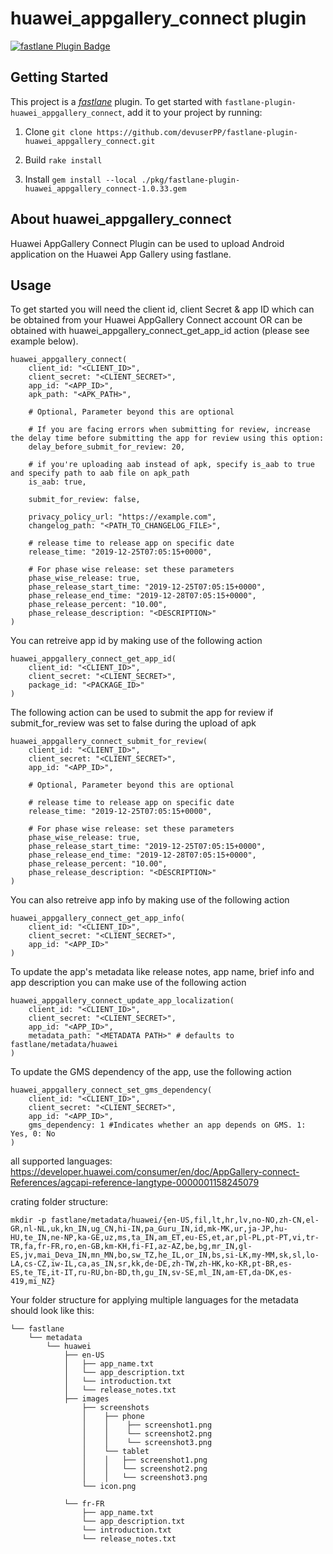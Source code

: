 # huawei_appgallery_connect plugin

[![fastlane Plugin Badge](https://rawcdn.githack.com/fastlane/fastlane/master/fastlane/assets/plugin-badge.svg)](https://rubygems.org/gems/fastlane-plugin-huawei_appgallery_connect)

## Getting Started

This project is a [_fastlane_](https://github.com/fastlane/fastlane) plugin. To get started with `fastlane-plugin-huawei_appgallery_connect`, add it to your project by running:

1. Clone
```git clone https://github.com/devuserPP/fastlane-plugin-huawei_appgallery_connect.git```

2. Build
```rake install```

3. Install
```gem install --local ./pkg/fastlane-plugin-huawei_appgallery_connect-1.0.33.gem```

## About huawei_appgallery_connect

Huawei AppGallery Connect Plugin can be used to upload Android application on the Huawei App Gallery using fastlane.

## Usage

To get started you will need the client id, client Secret & app ID which can be obtained from your Huawei AppGallery Connect account OR can be obtained with huawei_appgallery_connect_get_app_id action (please see example below).

```
huawei_appgallery_connect(
    client_id: "<CLIENT_ID>",
    client_secret: "<CLIENT_SECRET>",
    app_id: "<APP_ID>",
    apk_path: "<APK_PATH>",
    
    # Optional, Parameter beyond this are optional
    
    # If you are facing errors when submitting for review, increase the delay time before submitting the app for review using this option:
    delay_before_submit_for_review: 20,

    # if you're uploading aab instead of apk, specify is_aab to true and specify path to aab file on apk_path
    is_aab: true, 
    
    submit_for_review: false,

    privacy_policy_url: "https://example.com",
    changelog_path: "<PATH_TO_CHANGELOG_FILE>",

    # release time to release app on specific date
    release_time: "2019-12-25T07:05:15+0000",

    # For phase wise release: set these parameters
    phase_wise_release: true,
    phase_release_start_time: "2019-12-25T07:05:15+0000",
    phase_release_end_time: "2019-12-28T07:05:15+0000",
    phase_release_percent: "10.00",
    phase_release_description: "<DESCRIPTION>"
)
```

You can retreive app id by making use of the following action

```
huawei_appgallery_connect_get_app_id(
    client_id: "<CLIENT_ID>",
    client_secret: "<CLIENT_SECRET>",
    package_id: "<PACKAGE_ID>"
)
```

The following action can be used to submit the app for review if submit_for_review was set to false during the upload of apk

```
huawei_appgallery_connect_submit_for_review(
    client_id: "<CLIENT_ID>",
    client_secret: "<CLIENT_SECRET>",
    app_id: "<APP_ID>",

    # Optional, Parameter beyond this are optional

    # release time to release app on specific date
    release_time: "2019-12-25T07:05:15+0000",

    # For phase wise release: set these parameters
    phase_wise_release: true,
    phase_release_start_time: "2019-12-25T07:05:15+0000",
    phase_release_end_time: "2019-12-28T07:05:15+0000",
    phase_release_percent: "10.00",
    phase_release_description: "<DESCRIPTION>"
)
```
You can also retreive app info by making use of the following action

```
huawei_appgallery_connect_get_app_info(
    client_id: "<CLIENT_ID>",
    client_secret: "<CLIENT_SECRET>",
    app_id: "<APP_ID>"
)
```

To update the app's metadata like release notes, app name, brief info and app description you can make use of the following action

```
huawei_appgallery_connect_update_app_localization(
    client_id: "<CLIENT_ID>",
    client_secret: "<CLIENT_SECRET>",
    app_id: "<APP_ID>",
    metadata_path: "<METADATA PATH>" # defaults to fastlane/metadata/huawei
)
```

To update the GMS dependency of the app, use the following action

```
huawei_appgallery_connect_set_gms_dependency(
    client_id: "<CLIENT_ID>",
    client_secret: "<CLIENT_SECRET>",
    app_id: "<APP_ID>",
    gms_dependency: 1 #Indicates whether an app depends on GMS. 1: Yes, 0: No
)
```


all supported languages:
https://developer.huawei.com/consumer/en/doc/AppGallery-connect-References/agcapi-reference-langtype-0000001158245079

crating folder structure:
```
mkdir -p fastlane/metadata/huawei/{en-US,fil,lt,hr,lv,no-NO,zh-CN,el-GR,nl-NL,uk,kn_IN,ug_CN,hi-IN,pa_Guru_IN,id,mk-MK,ur,ja-JP,hu-HU,te_IN,ne-NP,ka-GE,uz,ms,ta_IN,am_ET,eu-ES,et,ar,pl-PL,pt-PT,vi,tr-TR,fa,fr-FR,ro,en-GB,km-KH,fi-FI,az-AZ,be,bg,mr_IN,gl-ES,jv,mai_Deva_IN,mn_MN,bo,sw_TZ,he_IL,or_IN,bs,si-LK,my-MM,sk,sl,lo-LA,cs-CZ,iw-IL,ca,as_IN,sr,kk,de-DE,zh-TW,zh-HK,ko-KR,pt-BR,es-ES,te_TE,it-IT,ru-RU,bn-BD,th,gu_IN,sv-SE,ml_IN,am-ET,da-DK,es-419,mi_NZ}
```


Your folder structure for applying multiple languages for the metadata should look like this:

```
└── fastlane
    └── metadata
        └── huawei
            ├── en-US
            │   ├── app_name.txt
            │   └── app_description.txt
            │   └── introduction.txt
            │   └── release_notes.txt
            ├── images
                ├── screenshots
                │    ├── phone
                │    │    ├── screenshot1.png
                │    │    └── screenshot2.png
                │    │    └── screenshot3.png
                │    └── tablet
                │    │   ├── screenshot1.png
                │    │   └── screenshot2.png
                │    │   └── screenshot3.png
                └── icon.png

            └── fr-FR
                ├── app_name.txt
                └── app_description.txt
                └── introduction.txt
                └── release_notes.txt
```

